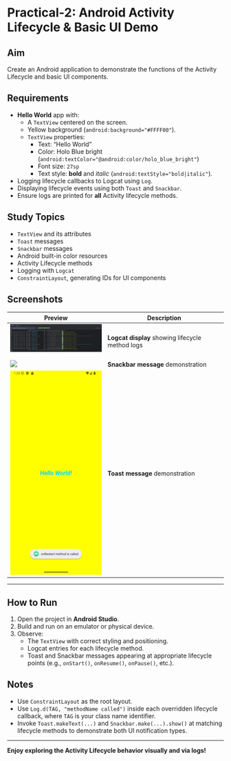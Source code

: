 # Practical-2: Android Activity Lifecycle & Basic UI Demo

## Aim
Create an Android application to demonstrate the functions of the Activity Lifecycle and basic UI components.

## Requirements
- **Hello World** app with:
  - A `TextView` centered on the screen.
  - Yellow background (`android:background="#FFFF00"`).
  - `TextView` properties:
    - Text: “Hello World”
    - Color: Holo Blue bright (`android:textColor="@android:color/holo_blue_bright"`)
    - Font size: `27sp`
    - Text style: **bold** and *italic* (`android:textStyle="bold|italic"`).
- Logging lifecycle callbacks to Logcat using `Log`.
- Displaying lifecycle events using both `Toast` and `Snackbar`.
- Ensure logs are printed for **all** Activity lifecycle methods.

## Study Topics
- `TextView` and its attributes
- `Toast` messages
- `Snackbar` messages
- Android built-in color resources
- Activity Lifecycle methods
- Logging with `Logcat`
- `ConstraintLayout`, generating IDs for UI components

## Screenshots
| Preview | Description |
|--------|-------------|
| <img src="https://raw.githubusercontent.com/deep6161/MAD_23012021032_PRACTICAL2/master/SCREENSHOT/SCRREENSHOT-1.png" width="250" > | **Logcat display** showing lifecycle method logs |
| <img src="https://raw.githubusercontent.com/deep6161/MAD_23012021032_PRACTICAL2/master/SCREENSHOT/Snakebar.png" width="250"> | **Snackbar message** demonstration |
| <img src="https://raw.githubusercontent.com/deep6161/MAD_23012021032_PRACTICAL2/master/SCREENSHOT/Screenshot_20250818_132832.png" width="250"> | **Toast message** demonstration |

---

## How to Run
1. Open the project in **Android Studio**.
2. Build and run on an emulator or physical device.
3. Observe:
   - The `TextView` with correct styling and positioning.
   - Logcat entries for each lifecycle method.
   - Toast and Snackbar messages appearing at appropriate lifecycle points (e.g., `onStart()`, `onResume()`, `onPause()`, etc.).

## Notes
- Use `ConstraintLayout` as the root layout.
- Use `Log.d(TAG, "methodName called")` inside each overridden lifecycle callback, where `TAG` is your class name identifier.
- Invoke `Toast.makeText(...)` and `Snackbar.make(...).show()` at matching lifecycle methods to demonstrate both UI notification types.

---

**Enjoy exploring the Activity Lifecycle behavior visually and via logs!**
